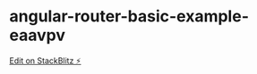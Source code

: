 # angular-router-basic-example-eaavpv

[Edit on StackBlitz ⚡️](https://stackblitz.com/edit/angular-router-basic-example-eaavpv)